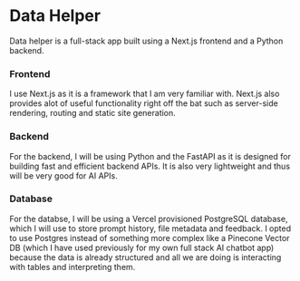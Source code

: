 # Data Helper

Data helper is a full-stack app built using a Next.js frontend and a Python backend.

### Frontend

I use Next.js as it is a framework that I am very familiar with. Next.js also provides alot of useful functionality right off the bat such as server-side rendering, routing and static site generation.

### Backend

For the backend, I will be using Python and the FastAPI as it is designed for building fast and efficient backend APIs. It is also very lightweight and thus will be very good for AI APIs.

### Database

For the databse, I will be using a Vercel provisioned PostgreSQL database, which I will use to store prompt history, file metadata and feedback. I opted to use Postgres instead of something more complex like a Pinecone Vector DB (which I have used previously for my own full stack AI chatbot app) because the data is already structured and all we are doing is interacting with tables and interpreting them.
